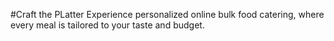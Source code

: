 #Craft the PLatter
Experience personalized online bulk food catering, where every meal is tailored to your taste and budget.

